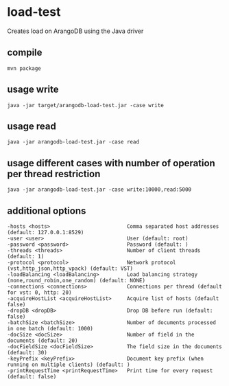 # load-test

Creates load on ArangoDB using the Java driver


## compile

```
mvn package
```

## usage write

```
java -jar target/arangodb-load-test.jar -case write
```

## usage read

```
java -jar arangodb-load-test.jar -case read
```

## usage different cases with number of operation per thread restriction

```
java -jar arangodb-load-test.jar -case write:10000,read:5000
```

## additional options

```
-hosts <hosts>                         Comma separated host addresses (default: 127.0.0.1:8529)
-user <user>                           User (default: root)
-password <password>                   Password (default: )
-threads <threads>                     Number of client threads (default: 1)
-protocol <protocol>                   Network protocol (vst,http_json,http_vpack) (default: VST)
-loadBalancing <loadBalancing>         Load balancing strategy (none,round_robin,one_random) (default: NONE)
-connections <connections>             Connections per thread (default for vst: 0, http: 20)
-acquireHostList <acquireHostList>     Acquire list of hosts (default false)
-dropDB <dropDB>                       Drop DB before run (default: false)
-batchSize <batchSize>                 Number of documents processed in one batch (default: 1000)
-docSize <docSize>                     Number of field in the documents (default: 20)
-docFieldSize <docFieldSize>           The field size in the documents (default: 30)
-keyPrefix <keyPrefix>                 Document key prefix (when running on multiple clients) (default: )
-printRequestTime <printRequestTime>   Print time for every request (default: false)
```
